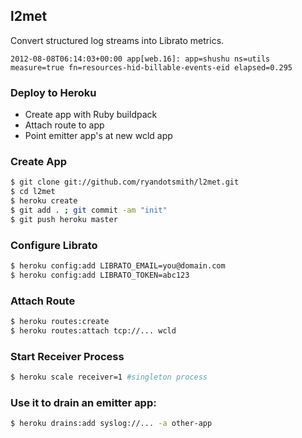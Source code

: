 ## l2met

Convert structured log streams into Librato metrics.

```
2012-08-08T06:14:03+00:00 app[web.16]: app=shushu ns=utils measure=true fn=resources-hid-billable-events-eid elapsed=0.295
```

### Deploy to Heroku

* Create app with Ruby buildpack
* Attach route to app
* Point emitter app's at new wcld app

### Create App

```bash
$ git clone git://github.com/ryandotsmith/l2met.git
$ cd l2met
$ heroku create
$ git add . ; git commit -am "init"
$ git push heroku master
```

### Configure Librato

```bash
$ heroku config:add LIBRATO_EMAIL=you@domain.com
$ heroku config:add LIBRATO_TOKEN=abc123
```

### Attach Route

```bash
$ heroku routes:create
$ heroku routes:attach tcp://... wcld
```

### Start Receiver Process

```bash
$ heroku scale receiver=1 #singleton process
```

### Use it to drain an emitter app:

```bash
$ heroku drains:add syslog://... -a other-app
```
